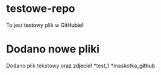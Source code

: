 # testowe-repo
To jest testowy plik w GitHubie!
# Dodano nowe pliki
Dodano plik tekstowy oraz zdjecie!
*test_1
*maskotka_github
